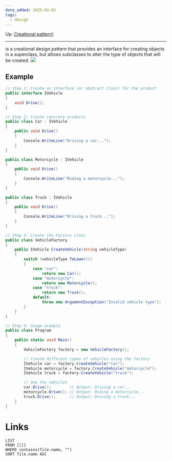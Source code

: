 ```yaml
---
date_added: 2025-02-03
tags:
  - design
---
```

Up: [Creational pattern](Creational%20pattern.md)]
___
 is a creational design pattern that provides an interface for creating objects in a superclass, but allows subclasses to alter the type of objects that will be created.
 ![](Pasted%20image%2020250203190738.png)

## Example 
```cs
// Step 1: Create an interface (or abstract class) for the product
public interface IVehicle
{
    void Drive();
}

// Step 2: Create concrete products
public class Car : IVehicle
{
    public void Drive()
    {
        Console.WriteLine("Driving a car...");
    }
}

public class Motorcycle : IVehicle
{
    public void Drive()
    {
        Console.WriteLine("Riding a motorcycle...");
    }
}

public class Truck : IVehicle
{
    public void Drive()
    {
        Console.WriteLine("Driving a truck...");
    }
}

// Step 3: Create the Factory class
public class VehicleFactory
{
    public IVehicle CreateVehicle(string vehicleType)
    {
        switch (vehicleType.ToLower())
        {
            case "car":
                return new Car();
            case "motorcycle":
                return new Motorcycle();
            case "truck":
                return new Truck();
            default:
                throw new ArgumentException("Invalid vehicle type");
        }
    }
}

// Step 4: Usage example
public class Program
{
    public static void Main()
    {
        VehicleFactory factory = new VehicleFactory();

        // Create different types of vehicles using the factory
        IVehicle car = factory.CreateVehicle("car");
        IVehicle motorcycle = factory.CreateVehicle("motorcycle");
        IVehicle truck = factory.CreateVehicle("truck");

        // Use the vehicles
        car.Drive();        // Output: Driving a car...
        motorcycle.Drive(); // Output: Riding a motorcycle...
        truck.Drive();      // Output: Driving a truck...
    }
}
```
# Links
```dataview
LIST
FROM [[]]
WHERE contains(file.name, "")
SORT file.name ASC
```
